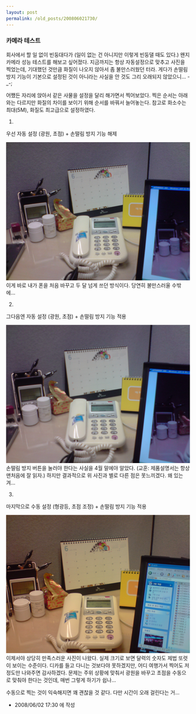 ```yaml
---
layout: post
permalink: /old_posts/200806021730/
---
```


### 카메라 테스트

회사에서 할 일 없이 빈둥대다가 (일이 없는 건 아니지만 이렇게 빈둥댈 때도 있다.) 왠지 카메라 성능 테스트를 해보고 싶어졌다.
지금까지는 항상 자동설정으로 맞추고 사진을 찍었는데, 기대했던 것만큼 화질이 나오지 않아서 좀 불만스러웠던 터라.
게다가 손떨림 방지 기능이 기본으로 설정된 것이 아니라는 사실을 안 것도 그리 오래되지 않았으니... -_-;

어쨌든 자리에 앉아서 같은 사물을 설정을 달리 해가면서 찍어보았다.
찍은 순서는 아래와는 다르지만 화질의 차이를 보이기 위해 순서를 바꿔서 늘어놓는다.
참고로 화소수는 최대(5M), 화질도 최고급으로 설정하였다.


1. 
우선 자동 설정 (광원, 초점) + 손떨림 방지 기능 해제

![c0003499_4843aca944a3c.jpg](200806021730/c0003499_4843aca944a3c.jpg)이게 바로 내가 폰을 처음 바꾸고 두 달 넘게 쓰던 방식이다. 당연히 불만스러울 수밖에... 


2.
그다음엔 자동 설정 (광원, 초점) + 손떨림 방지 기능 적용

![c0003499_4843ad2ce727b.jpg](200806021730/c0003499_4843ad2ce727b.jpg)손떨림 방지 버튼을 눌러야 한다는 사실을 4월 말에야 알았다. (교훈: 제품설명서는 항상 맨처음에 잘 읽자.)
하지만 결과적으로 위 사진과 별로 다른 점은 못느끼겠다. 왜 있는겨...


3.
마지막으로 수동 설정 (형광등, 초점 조정) + 손떨림 방지 기능 적용

![c0003499_4843ae7ba6f5d.jpg](200806021730/c0003499_4843ae7ba6f5d.jpg)이제서야 상당히 만족스러운 사진이 나왔다. 실제 크기로 보면 달력의 숫자도 제법 또렷이 보이는 수준이다. 
디카를 들고 다니는 것보다야 못하겠지만, 어디 여행가서 찍어도 저정도만 나와주면 감사하겠다. 
문제는 주위 상황에 맞춰서 광원을 바꾸고 초점을 수동으로 맞춰야 한다는 것인데, 매번 그렇게 하기가 쉽나...

수동으로 찍는 것이 익숙해지면 꽤 괜찮을 것 같다. 다만 시간이 오래 걸린다는 거...





- 2008/06/02 17:30 에 작성